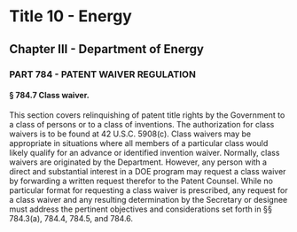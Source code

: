 
# Title 10 - Energy
## Chapter III - Department of Energy
### PART 784 - PATENT WAIVER REGULATION
#### § 784.7 Class waiver.

This section covers relinquishing of patent title rights by the Government to a class of persons or to a class of inventions. The authorization for class waivers is to be found at 42 U.S.C. 5908(c). Class waivers may be appropriate in situations where all members of a particular class would likely qualify for an advance or identified invention waiver. Normally, class waivers are originated by the Department. However, any person with a direct and substantial interest in a DOE program may request a class waiver by forwarding a written request therefor to the Patent Counsel. While no particular format for requesting a class waiver is prescribed, any request for a class waiver and any resulting determination by the Secretary or designee must address the pertinent objectives and considerations set forth in §§ 784.3(a), 784.4, 784.5, and 784.6.
